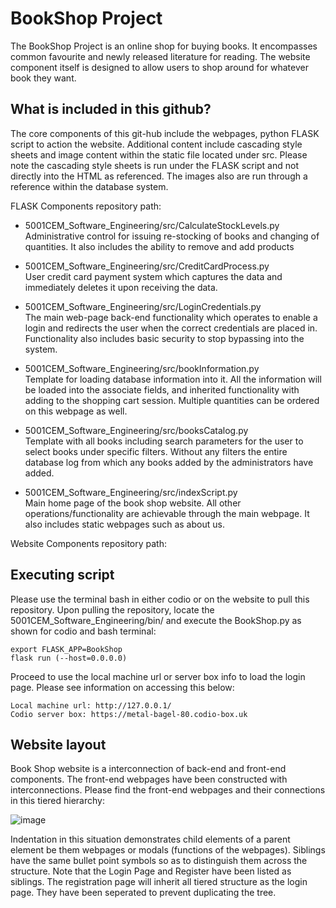 # BookShop Project

The BookShop Project is an online shop for buying books. It encompasses common favourite and newly released literature for reading. The website component itself is designed to allow users to shop around for whatever book they want. 

## What is included in this github?

The core components of this git-hub include the webpages, python FLASK script to action the website. Additional content include cascading style sheets and image content within the static file located under src. Please note the cascading style sheets is run under the FLASK script and not directly into the HTML as referenced. The images also are run through a reference within the database system.

FLASK Components repository path:

- 5001CEM_Software_Engineering/src/CalculateStockLevels.py<br/>
Administrative control for issuing re-stocking of books and changing of quantities. It also includes the ability to remove and add products

- 5001CEM_Software_Engineering/src/CreditCardProcess.py<br/>
User credit card payment system which captures the data and immediately deletes it upon receiving the data.

- 5001CEM_Software_Engineering/src/LoginCredentials.py<br/>
The main web-page back-end functionality which operates to enable a login and redirects the user when the correct credentials are placed in. Functionality also includes basic security to stop bypassing into the system.

- 5001CEM_Software_Engineering/src/bookInformation.py<br/>
Template for loading database information into it. All the information will be loaded into the associate fields, and inherited functionality with adding to the shopping cart session. Multiple quantities can be ordered on this webpage as well.

- 5001CEM_Software_Engineering/src/booksCatalog.py<br/>
Template with all books including search parameters for the user to select books under specific filters. Without any filters the entire database log from which any books added by the administrators have added.

- 5001CEM_Software_Engineering/src/indexScript.py<br/>
Main home page of the book shop website. All other operations/functionality are achievable through the main webpage. It also includes static webpages such as about us.

Website Components repository path:


## Executing script

Please use the terminal bash in either codio or on the website to pull this repository. Upon pulling the repository, locate the 5001CEM_Software_Engineering/bin/ and execute the BookShop.py as shown for codio and bash terminal:

```
export FLASK_APP=BookShop
flask run (--host=0.0.0.0)
```
Proceed to use the local machine url or server box info to load the login page. Please see information on accessing this below:

```
Local machine url: http://127.0.0.1/
Codio server box: https://metal-bagel-80.codio-box.uk
```

## Website layout

Book Shop website is a interconnection of back-end and front-end components. The front-end webpages have been constructed with interconnections. Please find the front-end webpages and their connections in this tiered hierarchy:

![image](https://user-images.githubusercontent.com/23194490/142739467-f415ef49-e5c6-4920-8169-7c5aea35c324.png)


Indentation in this situation demonstrates child elements of a parent element be them webpages or modals (functions of the webpages). Siblings have the same bullet point symbols so as to distinguish them across the structure. Note that the Login Page and Register have been listed as siblings. The registration page will inherit all tiered structure as the login page. They have been seperated to prevent duplicating the tree.
